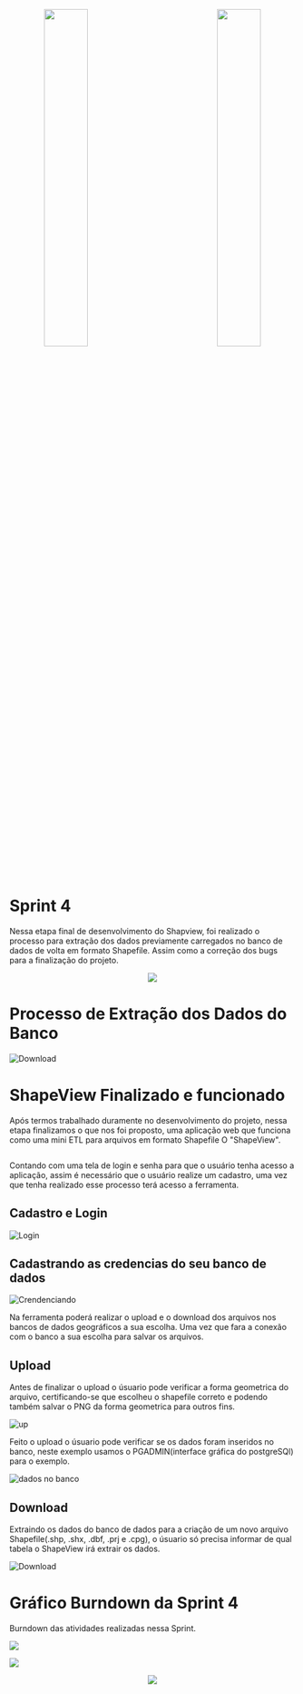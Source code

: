 <div>
  <p align="center">
            <img src="https://user-images.githubusercontent.com/56441534/92442086-adf9e000-f185-11ea-8794-b6c5def3daf3.png" width = "39%">
            <img baackgroundcolor="white" width = "20%">
            <img src="https://user-images.githubusercontent.com/58118956/96368863-d97ccc80-112c-11eb-8a52-938b4327fc50.jpg" width = "39%"></p>
</div>    

 # Sprint 4
 
 Nessa etapa final de desenvolvimento do Shapview, foi realizado o processo para extração dos dados previamente carregados no banco de dados de volta em formato Shapefile. Assim como a correção dos bugs para a finalização do projeto.
 
<p align="center">
  <img src="https://user-images.githubusercontent.com/58118956/100550345-2db0bb80-3258-11eb-924d-0a726e45f4f8.jpg"> </p>

# Processo de Extração dos Dados do Banco

![Download](https://user-images.githubusercontent.com/56441534/100556793-847fba80-3283-11eb-8f9a-391b2cb278bf.gif)


# ShapeView Finalizado e funcionado

Após termos trabalhado duramente no desenvolvimento do projeto, nessa etapa finalizamos o que nos foi proposto, uma aplicação web que funciona como uma mini ETL para arquivos em formato Shapefile O "ShapeView".

<p align="center">
  <img src="">

Contando com uma tela de login e senha para que o usuário tenha acesso a aplicação, assim é necessário que o usuário realize um cadastro, uma vez que tenha realizado esse processo terá acesso a ferramenta.

## Cadastro e Login

![Login](https://user-images.githubusercontent.com/56441534/100557098-919da900-3285-11eb-9d66-84e8d11c716c.gif)

## Cadastrando as credencias do seu banco de dados

![Crendenciando](https://user-images.githubusercontent.com/56441534/100557180-1a1c4980-3286-11eb-83e2-3f8cfe2ed368.gif)

Na ferramenta poderá realizar o upload e o download dos arquivos nos bancos de dados geográficos a sua escolha. Uma vez que fara a conexão com o banco a sua escolha para salvar os arquivos.

## Upload

Antes de finalizar o upload o úsuario pode verificar a forma geometrica do arquivo, certificando-se que escolheu o shapefile correto e podendo também salvar o PNG da forma geometrica para outros fins.

![up](https://user-images.githubusercontent.com/56441534/100557725-b8f67500-3289-11eb-9855-0ee9dc8f26be.gif)

Feito o upload o úsuario pode verificar se os dados foram inseridos no banco, neste exemplo usamos o PGADMIN(interface gráfica do postgreSQl) para o exemplo.

![dados no banco](https://user-images.githubusercontent.com/56441534/100557801-0bd02c80-328a-11eb-8099-08346b23b333.gif)

## Download

Extraindo os dados do banco de dados para a criação de um novo arquivo Shapefile(.shp, .shx, .dbf, .prj e .cpg), o úsuario só precisa informar de qual tabela o ShapeView irá extrair os dados.

![Download](https://user-images.githubusercontent.com/56441534/100557941-d6780e80-328a-11eb-922a-e082d246d4a8.gif)


# Gráfico Burndown da Sprint 4

Burndown das atividades realizadas nessa Sprint.

<p align="left">
  <img src="https://user-images.githubusercontent.com/58118956/100553040-02cf6300-326a-11eb-9235-e4526cbb76dc.png"> </p>

<p align="left">
  <img src="https://user-images.githubusercontent.com/58118956/100553049-0fec5200-326a-11eb-81ee-bef4b017f129.png"> </p>

<p align="center">
  <img src="https://user-images.githubusercontent.com/58118956/100551412-132e1080-325f-11eb-9043-27f9180a68c4.jpg"> </p>
